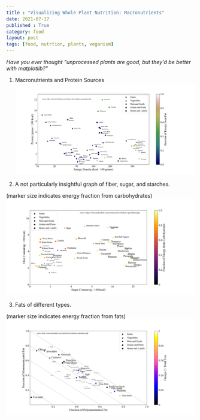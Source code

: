 ```yaml
---
title : "Visualizing Whole Plant Nutrition: Macronutrients"
date: 2021-07-17
published : True
category: food
layout: post
tags: [food, nutrtion, plants, veganism]
---
```


*Have you ever thought "unprocessed plants are good, but they'd be better with matplotlib?"*

1. Macronutrients and Protein Sources
![protein_energy_plot](/../images/protein_energy_plot_recolored.png?raw=true)

2. A not particularly insightful graph of fiber, sugar, and starches. 

(marker size indicates energy fraction from carbohydrates)
![carb_plot](/images/carb_plot_quad.png)

3. Fats of different types.

(marker size indicates energy fraction from fats)
![fat_plot](../images/fat_plot_lin.png)
